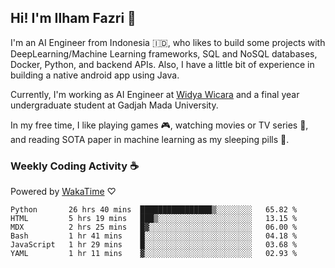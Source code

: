 ## Hi! I'm Ilham Fazri 👋

I'm an AI Engineer from Indonesia 🇮🇩, who likes to build some projects with DeepLearning/Machine Learning frameworks, SQL and NoSQL databases, Docker, Python, and backend APIs. Also, I have a little bit of experience in building a native android app using Java.

Currently, I'm working as AI Engineer at [Widya Wicara](https://widyawicara.com) and a final year undergraduate student at Gadjah Mada University. 

In my free time, I like playing games 🎮, watching movies or TV series 🍿, and reading SOTA paper in machine learning as my sleeping pills 💊. 

### Weekly Coding Activity ☕
Powered by [WakaTime](https://wakatime.com/) ♡
<!--START_SECTION:waka-->

```text
Python       26 hrs 40 mins  ████████████████▒░░░░░░░░   65.82 %
HTML         5 hrs 19 mins   ███▒░░░░░░░░░░░░░░░░░░░░░   13.15 %
MDX          2 hrs 25 mins   █▓░░░░░░░░░░░░░░░░░░░░░░░   06.00 %
Bash         1 hr 41 mins    █░░░░░░░░░░░░░░░░░░░░░░░░   04.18 %
JavaScript   1 hr 29 mins    █░░░░░░░░░░░░░░░░░░░░░░░░   03.68 %
YAML         1 hr 11 mins    ▓░░░░░░░░░░░░░░░░░░░░░░░░   02.93 %
```

<!--END_SECTION:waka-->
